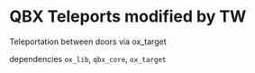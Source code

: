 # QBX Teleports modified by TW

Teleportation between doors via ox_target

dependencies `ox_lib`, `qbx_core`, `ox_target`
